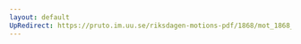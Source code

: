 ```yaml
---
layout: default
UpRedirect: https://pruto.im.uu.se/riksdagen-motions-pdf/1868/mot_1868__ak__43/mot_1868__ak__43-001.pdf
---
```

